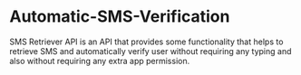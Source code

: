 # Automatic-SMS-Verification
SMS Retriever API is an API that provides some functionality that helps to retrieve SMS and automatically verify user without requiring any typing and also without requiring any extra app permission.
